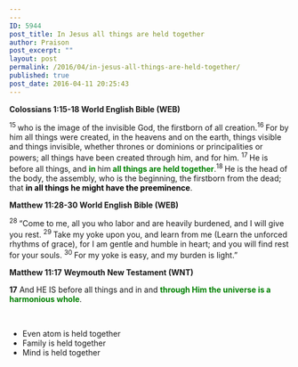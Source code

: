 ```yaml
---
---
ID: 5944
post_title: In Jesus all things are held together
author: Praison
post_excerpt: ""
layout: post
permalink: /2016/04/in-jesus-all-things-are-held-together/
published: true
post_date: 2016-04-11 20:25:43
---
```

<p class="passage-display"><strong><span class="passage-display-bcv">Colossians 1:15-18
</span><span class="passage-display-version">World English Bible (WEB)</span></strong></p>
<span id="en-WEB-29482" class="text Col-1-15"><sup class="versenum">15 </sup>who is the image of the invisible God, the firstborn of all creation.</span><span id="en-WEB-29483" class="text Col-1-16"><sup class="versenum">16 </sup>For by him all things were created, in the heavens and on the earth, things visible and things invisible, whether thrones or dominions or principalities or powers; all things have been created through him, and for him. </span><span id="en-WEB-29484" class="text Col-1-17"><sup class="versenum">17 </sup>He is before all things, and <span style="color: #008000;"><strong>in </strong></span>him<span style="color: #008000;"><strong> all things are held together</strong></span>.</span><span id="en-WEB-29485" class="text Col-1-18"><sup class="versenum">18 </sup>He is the head of the body, the assembly, who is the beginning, the firstborn from the dead; that <strong><span style="color: #000000;">in all things he might have the preeminence</span></strong>.</span>
<p class="passage-display"><strong><span class="passage-display-bcv">Matthew 11:28-30
</span><span class="passage-display-version">World English Bible (WEB)</span></strong></p>
<span id="en-WEB-23488" class="text Matt-11-28"><sup class="versenum">28 </sup><span class="woj">“Come to me, all you who labor and are heavily burdened, and I will give you rest.</span> </span><span id="en-WEB-23489" class="text Matt-11-29"><sup class="versenum">29 </sup><span class="woj">Take my yoke upon you, and learn from me (Learn the unforced rhythms of grace), for I am gentle and humble in heart; and you will find rest for your souls.</span> </span><span id="en-WEB-23490" class="text Matt-11-30"><sup class="versenum">30 </sup><span class="woj">For my yoke is easy, and my burden is light.”</span></span>

<strong><span class="passage-display-bcv">Matthew 11:17</span></strong>
<strong>Weymouth New Testament (WNT)</strong>

<strong>17</strong> <span class="verse-17">And HE IS before all things and in and <span style="color: #008000;"><strong>through Him the universe is a harmonious whole</strong></span>.</span>

&nbsp;
<ul>
	<li>Even atom is held together</li>
	<li>Family is held together</li>
	<li>Mind is held together</li>
</ul>
